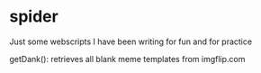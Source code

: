 # spider
Just some webscripts I have been writing for fun and for practice

getDank():
retrieves all blank meme templates from imgflip.com
